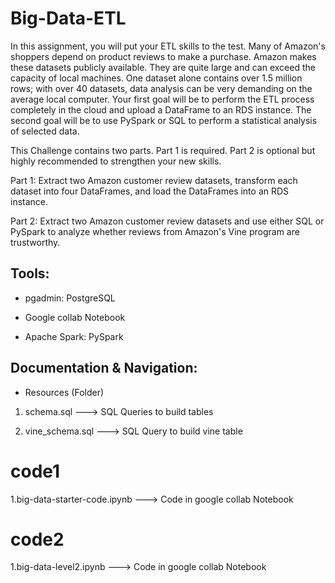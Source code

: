 # Big-Data-ETL
In this assignment, you will put your ETL skills to the test. Many of Amazon's shoppers depend on product reviews to make a purchase. Amazon makes these datasets publicly available. They are quite large and can exceed the capacity of local machines. One dataset alone contains over 1.5 million rows; with over 40 datasets, data analysis can be very demanding on the average local computer. Your first goal will be to perform the ETL process completely in the cloud and upload a DataFrame to an RDS instance. The second goal will be to use PySpark or SQL to perform a statistical analysis of selected data.

This Challenge contains two parts. Part 1 is required. Part 2 is optional but highly recommended to strengthen your new skills.

Part 1: Extract two Amazon customer review datasets, transform each dataset into four DataFrames, and load the DataFrames into an RDS instance.

Part 2: Extract two Amazon customer review datasets and use either SQL or PySpark to analyze whether reviews from Amazon's Vine program are trustworthy.

## Tools: ##

+ pgadmin: PostgreSQL

- Google collab Notebook 

+ Apache Spark: PySpark

## Documentation & Navigation: ##

* Resources (Folder)

1. schema.sql ---> SQL Queries to build tables

2. vine_schema.sql ---> SQL Query to build vine table

# code1

1.big-data-starter-code.ipynb ---> Code in google collab Notebook

# code2

1.big-data-level2.ipynb ---> Code in google collab Notebook
